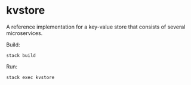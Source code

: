 # kvstore

A reference implementation for a key-value store that consists of several microservices.

Build:
```
stack build
```

Run:
```
stack exec kvstore
```
